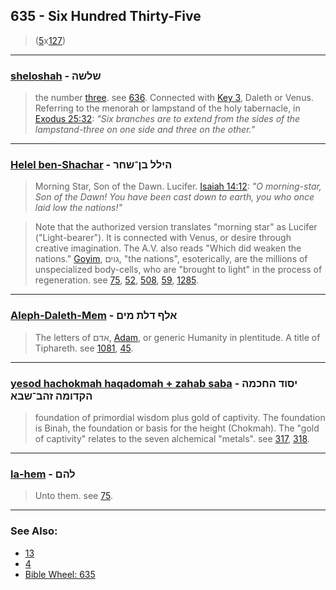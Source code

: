 ## 635 - Six Hundred Thirty-Five
> ([5](5)x[127](127))

---

### [sheloshah](/keys/ShLShH) - שלשה
> the number [three](https://biblehub.com/hebrew/sheloshah_7969.htm). see [636](636). Connected with [Key 3](3), Daleth or Venus. Referring to the menorah or lampstand of the holy tabernacle, in [Exodus 25:32](http://biblehub.com/exodus/26-32.htm): *"Six branches are to extend from the sides of the lampstand-three on one side and three on the other."*

---

### [Helel ben-Shachar](/keys/HILL.BN-ShChR) - הילל בן־שחר
> Morning Star, Son of the Dawn. Lucifer. [Isaiah 14:12](http://biblehub.com/isaiah/14-12.htm): *"O morning-star, Son of the Dawn! You have been cast down to earth, you who once laid low the nations!"*

> Note that the authorized version translates "morning star" as Lucifer ("Light-bearer"). It is connected with Venus, or desire through creative imagination. The A.V. also reads "Which did weaken the nations." [Goyim](/keys/GVIM), גוים, "the nations", esoterically, are the millions of unspecialized body-cells, who are "brought to light" in the process of regeneration. see [75](75), [52](52), [508](508), [59](59), [1285](1285).

---

### [Aleph-Daleth-Mem](/keys/ALP.DLTh.MIM) - אלף דלת מים
> The letters of אדם, [Adam](/keys/ADM), or generic Humanity in plentitude. A title of Tiphareth. see [1081](1081), [45](45).

---

### [yesod hachokmah haqadomah + zahab saba](/keys/ISVD.HChKMH.HQDVMH.ZHB-ShBA) - יסוד החכמה הקדומה זהב־שבא
> foundation of primordial wisdom plus gold of captivity. The foundation is Binah, the foundation or basis for the height (Chokmah). The "gold of captivity" relates to the seven alchemical "metals". see [317](317), [318](318).

---

### [la-hem](/keys/LHMf) - להם
> Unto them. see [75](75).

---

### See Also:

- [13](13)
- [4](4)
- [Bible Wheel: 635](https://www.biblewheel.com//GR/GR_Database.php?SearchBy_Gematria=635)
